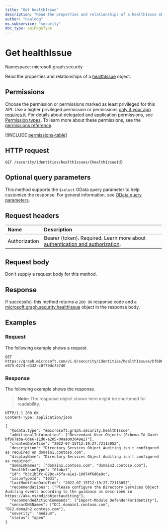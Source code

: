 ```yaml
---
title: "Get healthIssue"
description: "Read the properties and relationships of a healthIssue object."
author: "naalmog"
ms.subservice: "security"
doc_type: apiPageType
---
```


# Get healthIssue

Namespace: microsoft.graph.security

Read the properties and relationships of a [healthIssue](../resources/security-healthissue.md) object.

## Permissions

Choose the permission or permissions marked as least privileged for this API. Use a higher privileged permission or permissions [only if your app requires it](/graph/permissions-overview#best-practices-for-using-microsoft-graph-permissions). For details about delegated and application permissions, see [Permission types](/graph/permissions-overview#permission-types). To learn more about these permissions, see the [permissions reference](/graph/permissions-reference).

<!-- {
  "blockType": "permissions",
  "name": "security_healthissue_get"
}
-->
[!INCLUDE [permissions-table](../includes/permissions/security-healthissue-get-permissions.md)]

## HTTP request

<!-- {
  "blockType": "ignored"
}
-->
``` http
GET /security/identities/healthIssues/{healthIssueId}
```

## Optional query parameters

This method supports the `$select` OData query parameter to help customize the response. For general information, see [OData query parameters](/graph/query-parameters).

## Request headers

|Name|Description|
|:---|:---|
|Authorization|Bearer {token}. Required. Learn more about [authentication and authorization](/graph/auth/auth-concepts).|

## Request body

Don't supply a request body for this method.

## Response

If successful, this method returns a `200 OK` response code and a [microsoft.graph.security.healthIssue](../resources/security-healthissue.md) object in the response body.

## Examples

### Request

The following example shows a request.
<!-- {
  "blockType": "request",
  "name": "get_healthissue"
}
-->
``` http
GET https://graph.microsoft.com/v1.0/security/identities/healthIssues/bf600aba-e975-0274-d332-c0f79dc75740
```


### Response

The following example shows the response.
>**Note:** The response object shown here might be shortened for readability.
<!-- {
  "blockType": "response",
  "truncated": true,
  "@odata.type": "microsoft.graph.security.healthIssue"
}
-->
``` http
HTTP/1.1 200 OK
Content-Type: application/json

{
  "@odata.type": "#microsoft.graph.security.healthIssue",
  "additionalInformation": ["Descendant User Objects (Schema-Id-Guid: bf967aba-0de6-11d0-a285-00aa003049e2)"],
  "createdDateTime": "2022-07-15T12:19:27.7211305Z",
  "description": "Directory Services Object Auditing isn't configured as required on domain1.contoso.com",
  "displayName": "Directory Services Object Auditing isn't configured as required",
  "domainNames": ["domain1.contoso.com", "domain2.contoso.com"],
  "healthIssueType": "Global",
  "id": "b3c1b5fc-828c-45fa-a1e1-10d74f6d6e9c",
  "issueTypeId": "1031",
  "lastModifiedDateTime": "2022-07-15T12:19:27.7211305Z",
  "recommendations": ["Please configure the Directory Services Object Auditing events according to the guidance as described in https://aka.ms/mdi/objectauditing"],
  "recommendedActionCommands": ["Import-Module DefenderForIdentity"],
  "sensorDNSNames": ["DC1.domain1.contoso.com", "DC2.domain2.contoso.com"],
  "severity": "medium",
  "status": "open"
}
```
